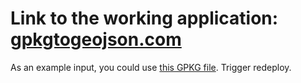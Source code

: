 # Link to the working application: [gpkgtogeojson.com](https://gpkgtogeojson.com/)

As an example input, you could use [this GPKG file](https://github.com/zabop/gpkgtogeojson/raw/master/example.gpkg).
Trigger redeploy.
